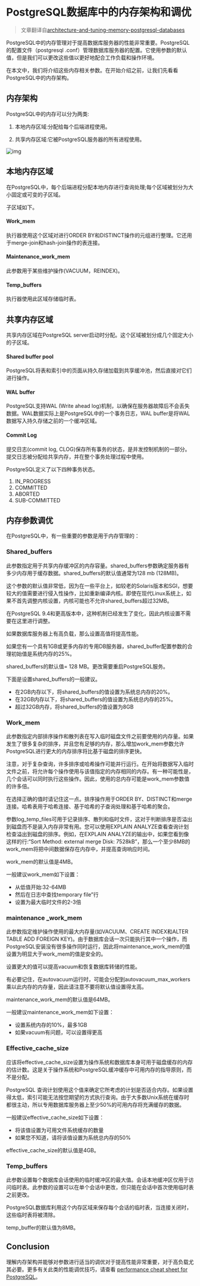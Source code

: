 # PostgreSQL数据库中的内存架构和调优 

> 文章翻译自[architecture-and-tuning-memory-postgresql-databases](https://severalnines.com/blog/architecture-and-tuning-memory-postgresql-databases?tdsourcetag=s_pcqq_aiomsg/)

PostgreSQL中的内存管理对于提高数据库服务器的性能非常重要。PostgreSQL的配置文件（postgresql .conf）管理数据库服务器的配置。它使用参数的默认值，但是我们可以更改这些值以更好地配合工作负载和操作环境。 

在本文中，我们将介绍这些内存相关参数。在开始介绍之前，让我们先看看PostgreSQL中的内存架构。 

## 内存架构

PostgreSQL中的内存可以分为两类:

1. 本地内存区域:分配给每个后端进程使用。

2. 共享内存区域:它被PostgreSQL服务器的所有进程使用。

![img](https://severalnines.com/sites/default/files/blog/node_5287/image1.png)

## 本地内存区域

在PostgreSQL中，每个后端进程分配本地内存进行查询处理;每个区域被划分为大小固定或可变的子区域。

子区域如下。

#### Work_mem

执行器使用这个区域对进行ORDER BY和DISTINCT操作的元组进行整理。它还用于merge-join和hash-join操作的表连接。

#### Maintenance_work_mem

此参数用于某些维护操作(VACUUM，REINDEX)。 

#### Temp_buffers

执行器使用此区域存储临时表。 

## 共享内存区域

共享内存区域在PostgreSQL server启动时分配。这个区域被划分成几个固定大小的子区域。 

#### Shared buffer pool

PostgreSQL将表和索引中的页面从持久存储加载到共享缓冲池，然后直接对它们进行操作。 

#### WAL buffer

PostgreSQL支持WAL (Write ahead log)机制，以确保在服务器故障后不会丢失数据。WAL数据实际上是PostgreSQL中的一个事务日志，WAL buffer是将WAL数据写入持久存储之前的一个缓冲区域。 

#### Commit Log

提交日志(commit log, CLOG)保存所有事务的状态，是并发控制机制的一部分。提交日志被分配给共享内存，并在整个事务处理过程中使用。

PostgreSQL定义了以下四种事务状态。

1. IN_PROGRESS
2. COMMITTED
3. ABORTED
4. SUB-COMMITTED

## 内存参数调优

在PostgreSQL中，有一些重要的参数是用于内存管理的： 

### Shared_buffers

此参数指定用于共享内存缓冲区的内存容量。shared_buffers参数确定服务器有多少内存用于缓存数据。shared_buffers的默认值通常为128 mb (128MB)。

这个参数的默认值非常低，因为在一些平台上，如较老的Solaris版本和SGI，想要较大的值需要进行侵入性操作，比如重新编译内核。即使在现代Linux系统上，如果不首先调整内核设置，内核可能也不允许shared_buffers超过32MB。

在PostgreSQL 9.4和更高版本中，这种机制已经发生了变化，因此内核设置不需要在这里进行调整。

如果数据库服务器上有高负载，那么设置高值将提高性能。

如果您有一个具有1GB或更多内存的专用DB服务器，shared_buffer配置参数的合理初始值是系统内存的25%。 

shared_buffers的默认值= 128 MB。更改需要重启PostgreSQL服务。 

下面是设置shared_buffers的一般建议。

- 在2GB内存以下，将shared_buffers的值设置为系统总内存的20%。
- 在32GB内存以下，将shared_buffers的值设置为系统总内存的25%。
- 超过32GB内存，将shared_buffers的值设置为8GB

### Work_mem

此参数指定内部排序操作和散列表在写入临时磁盘文件之前要使用的内存量。如果发生了很多复杂的排序，并且您有足够的内存，那么增加work_mem参数允许PostgreSQL进行更大的内存排序将比基于磁盘的排序更快。 

注意，对于复杂查询，许多排序或哈希操作可能并行运行。在开始将数据写入临时文件之前，将允许每个操作使用与该值指定的内存相同的内存。有一种可能性是，几个会话可以同时执行这些操作。因此，使用的总内存可能是work_mem参数值的许多倍。 

在选择正确的值时请记住这一点。排序操作用于ORDER BY、DISTINCT和merge连接。哈希表用于哈希连接、基于哈希的子查询处理和基于哈希的聚合。

参数log_temp_files可用于记录排序、散列和临时文件，这对于判断排序是否溢出到磁盘而不是装入内存非常有用。您可以使用EXPLAIN ANALYZE查看查询计划检查溢出到磁盘的排序。例如，在EXPLAIN ANALYZE的输出中，如果您看到像这样的行:“Sort Method: external merge Disk: 7528kB”，那么一个至少8MB的work_mem将把中间数据保存在内存中，并提高查询响应时间。 

work_mem的默认值是4MB。

一般建议work_mem如下设置：

- 从低值开始:32-64MB
- 然后在日志中查找temporary file”行
- 设置为最大临时文件的2-3倍

### maintenance _work_mem

此参数指定维护操作使用的最大内存量(如VACUUM、CREATE INDEX和ALTER TABLE ADD FOREIGN KEY)。由于数据库会话一次只能执行其中一个操作，而PostgreSQL安装没有很多操作同时运行，因此将maintenance_work_mem的值设置为明显大于work_mem的值是安全的。 

设置更大的值可以提高vacuum和恢复数据库转储的性能。

有必要记住，在autovacuum运行时，可能会分配到autovacuum_max_workers乘以此内存的内存量，因此请注意不要将默认值设置得太高。

maintenance_work_mem的默认值是64MB。

一般建议maintenance_work_mem如下设置：

- 设置系统内存的10%，最多1GB
- 如果vacuum有问题，可以设置得更高

### Effective_cache_size

应该将effective_cache_size设置为操作系统和数据库本身可用于磁盘缓存的内存的估计数。这是关于操作系统和PostgreSQL缓冲缓存中可用内存的指导原则，而不是分配。

PostgreSQL 查询计划使用这个值来确定它所考虑的计划是否适合内存。如果设置得太低，索引可能无法按您期望的方式执行查询。由于大多数Unix系统在缓存时都很主动，所以专用数据库服务器上至少50%的可用内存将充满缓存的数据。

一般建议effective_cache_size如下设置：

- 将该值设置为可用文件系统缓存的数量
- 如果您不知道，请将该值设置为系统总内存的50%

effective_cache_size的默认值是4GB。

### Temp_buffers

此参数设置每个数据库会话使用的临时缓冲区的最大值。会话本地缓冲区仅用于访问临时表。此参数的设置可以在单个会话中更改，但只能在会话中首次使用临时表之前更改。

PostgreSQL数据库利用这个内存区域来保存每个会话的临时表，当连接关闭时，这些临时表将被清除。

temp_buffer的默认值为8MB。

## Conclusion

理解内存架构并能够对参数进行适当的调优对于提高性能非常重要，对于高负载尤其必要。更多有关此类的性能调优技巧，请查看 [performance cheat sheet for PostgreSQL](https://severalnines.com/blog/performance-cheat-sheet-postgresql)。 